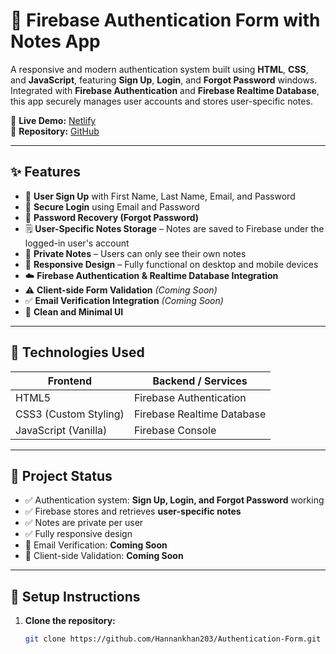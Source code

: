 # 🔐 Firebase Authentication Form with Notes App

A responsive and modern authentication system built using **HTML**, **CSS**, and **JavaScript**, featuring **Sign Up**, **Login**, and **Forgot Password** windows. Integrated with **Firebase Authentication** and **Firebase Realtime Database**, this app securely manages user accounts and stores user-specific notes.

🔗 **Live Demo:** [Netlify](https://autthentication-form.netlify.app/)  
📂 **Repository:** [GitHub](https://github.com/Hannankhan203/Authentication-Form.git)

---

## ✨ Features

- 🔐 **User Sign Up** with First Name, Last Name, Email, and Password  
- 🔑 **Secure Login** using Email and Password  
- 📩 **Password Recovery (Forgot Password)**  
- 🗒️ **User-Specific Notes Storage** – Notes are saved to Firebase under the logged-in user's account  
- 🚫 **Private Notes** – Users can only see their own notes  
- 📱 **Responsive Design** – Fully functional on desktop and mobile devices  
- ☁️ **Firebase Authentication & Realtime Database Integration**  
- ⚠️ **Client-side Form Validation** *(Coming Soon)*  
- ✅ **Email Verification Integration** *(Coming Soon)*  
- 🎨 **Clean and Minimal UI**

---

## 🧰 Technologies Used

| Frontend               | Backend / Services         |
| ---------------------- | -------------------------- |
| HTML5                  | Firebase Authentication    |
| CSS3 (Custom Styling)  | Firebase Realtime Database |
| JavaScript (Vanilla)   | Firebase Console           |

---

## 📌 Project Status

- ✅ Authentication system: **Sign Up, Login, and Forgot Password** working  
- ✅ Firebase stores and retrieves **user-specific notes**  
- ✅ Notes are private per user  
- ✅ Fully responsive design  
- 🚧 Email Verification: **Coming Soon**  
- 🚧 Client-side Validation: **Coming Soon**

---

## 🚀 Setup Instructions

1. **Clone the repository:**
   ```bash
   git clone https://github.com/Hannankhan203/Authentication-Form.git
